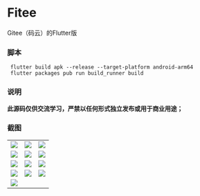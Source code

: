 # Fitee
Gitee（码云）的Flutter版

### 脚本
``` shell
 flutter build apk --release --target-platform android-arm64
 flutter packages pub run build_runner build
```

### 说明
**此源码仅供交流学习，严禁以任何形式独立发布或用于商业用途；**

### 截图
|    |   |    |
|  ----  | ----  |  ----  |
| ![](https://raw.githubusercontent.com/githinkcn/Fitee/master/screenshot/1.png) |  ![](https://raw.githubusercontent.com/githinkcn/Fitee/master/screenshot/11.png) | ![](https://raw.githubusercontent.com/githinkcn/Fitee/master/screenshot/12.png) |
| ![](https://raw.githubusercontent.com/githinkcn/Fitee/master/screenshot/2.png) |  ![](https://raw.githubusercontent.com/githinkcn/Fitee/master/screenshot/3.png)  | ![](https://raw.githubusercontent.com/githinkcn/Fitee/master/screenshot/4.png)  |
| ![](https://raw.githubusercontent.com/githinkcn/Fitee/master/screenshot/5.png) |  ![](https://raw.githubusercontent.com/githinkcn/Fitee/master/screenshot/6.png)  | ![](https://raw.githubusercontent.com/githinkcn/Fitee/master/screenshot/7.png)  |
| ![](https://raw.githubusercontent.com/githinkcn/Fitee/master/screenshot/8.png) |  ![](https://raw.githubusercontent.com/githinkcn/Fitee/master/screenshot/9.png)  | ![](https://raw.githubusercontent.com/githinkcn/Fitee/master/screenshot/10.png) |
|![](https://raw.githubusercontent.com/githinkcn/Fitee/master/screenshot/13.png)|| |
